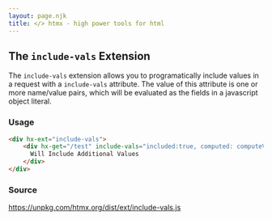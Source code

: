 ```yaml
---
layout: page.njk
title: </> htmx - high power tools for html
---
```


## The `include-vals` Extension

The `include-vals` extension allows you to programatically include values in a request with
a `include-vals` attribute.  The value of this attribute is one or more name/value pairs, which
will be evaluated as the fields in a javascript object literal.

### Usage

```html
<div hx-ext="include-vals">
    <div hx-get="/test" include-vals="included:true, computed: computeValue()">
      Will Include Additional Values
    </div>
</div> 
```

### Source

<https://unpkg.com/htmx.org/dist/ext/include-vals.js>
